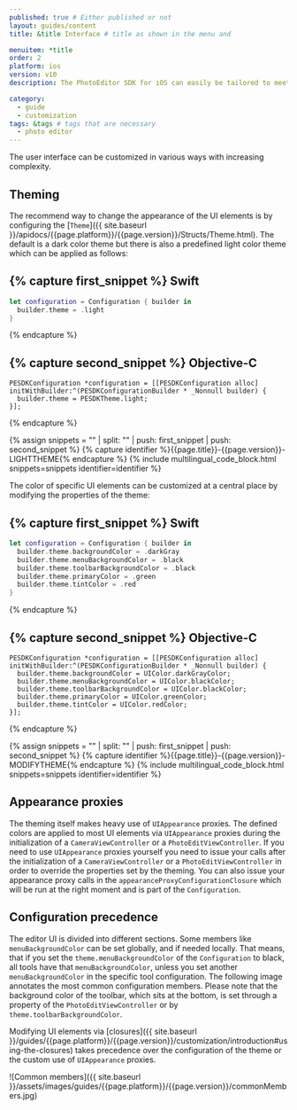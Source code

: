 ```yaml
---
published: true # Either published or not
layout: guides/content
title: &title Interface # title as shown in the menu and

menuitem: *title
order: 2
platform: ios
version: v10
description: The PhotoEditor SDK for iOS can easily be tailored to meet your business needs. Learn how to swiftly create the editor your use-case requires.

category:
  - guide
  - customization
tags: &tags # tags that are necessary
  - photo editor
---
```


The user interface can be customized in various ways with increasing complexity.


## Theming

The recommend way to change the appearance of the UI elements is by configuring the [`Theme`]({{ site.baseurl }}/apidocs/{{page.platform}}/{{page.version}}/Structs/Theme.html). The default is a dark color theme but there is also a predefined light color theme which can be applied as follows:

{% capture first_snippet %}
Swift
---
```swift
let configuration = Configuration { builder in
  builder.theme = .light
}
```
{% endcapture %}

{% capture second_snippet %}
Objective-C
---
```objc
PESDKConfiguration *configuration = [[PESDKConfiguration alloc] initWithBuilder:^(PESDKConfigurationBuilder * _Nonnull builder) {
  builder.theme = PESDKTheme.light;
}];
```
{% endcapture %}

{% assign snippets = "" | split: "" | push: first_snippet | push: second_snippet %}
{% capture identifier %}{{page.title}}-{{page.version}}-LIGHTTHEME{% endcapture %}
{% include multilingual_code_block.html snippets=snippets identifier=identifier %}

The color of specific UI elements can be customized at a central place by modifying the properties of the theme:

{% capture first_snippet %}
Swift
---
```swift
let configuration = Configuration { builder in
  builder.theme.backgroundColor = .darkGray
  builder.theme.menuBackgroundColor = .black
  builder.theme.toolbarBackgroundColor = .black
  builder.theme.primaryColor = .green
  builder.theme.tintColor = .red
}
```
{% endcapture %}

{% capture second_snippet %}
Objective-C
---
```objc
PESDKConfiguration *configuration = [[PESDKConfiguration alloc] initWithBuilder:^(PESDKConfigurationBuilder * _Nonnull builder) {
  builder.theme.backgroundColor = UIColor.darkGrayColor;
  builder.theme.menuBackgroundColor = UIColor.blackColor;
  builder.theme.toolbarBackgroundColor = UIColor.blackColor;
  builder.theme.primaryColor = UIColor.greenColor;
  builder.theme.tintColor = UIColor.redColor;
}];
```
{% endcapture %}

{% assign snippets = "" | split: "" | push: first_snippet | push: second_snippet %}
{% capture identifier %}{{page.title}}-{{page.version}}-MODIFYTHEME{% endcapture %}
{% include multilingual_code_block.html snippets=snippets identifier=identifier %}


## Appearance proxies

The theming itself makes heavy use of `UIAppearance` proxies. The defined colors are applied to most UI elements via `UIAppearance` proxies during the initialization of a `CameraViewController` or a `PhotoEditViewController`. If you need to use `UIAppearance` proxies yourself you need to issue your calls after the initialization of a `CameraViewController` or a `PhotoEditViewController` in order to override the properties set by the theming. You can also issue your appearance proxy calls in the `appearanceProxyConfigurationClosure` which will be run at the right moment and is part of the `Configuration`.


## Configuration precedence

The editor UI is divided into different sections. Some members like `menuBackgroundColor` can be set globally, and if needed locally.
That means, that if you set the `theme.menuBackgroundColor` of the `Configuration` to black, all tools have that `menuBackgroundColor`,
unless you set another `menuBackgroundColor` in the specific tool configuration.
The following image annotates the most common configuration members.
Please note that the background color of the toolbar,
which sits at the bottom, is set through a property of the `PhotoEditViewController` or by `theme.toolbarBackgroundColor`.

Modifying UI elements via [closures]({{ site.baseurl }}/guides/{{page.platform}}/{{page.version}}/customization/introduction#using-the-closures) takes precedence over the configuration of the theme or the custom use of `UIAppearance` proxies.

![Common members]({{ site.baseurl }}/assets/images/guides/{{page.platform}}/{{page.version}}/commonMembers.jpg)
